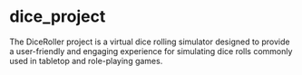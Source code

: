# dice_project
The DiceRoller project is a virtual dice rolling simulator designed to provide a user-friendly and engaging experience for simulating dice rolls commonly used in tabletop and role-playing games.
